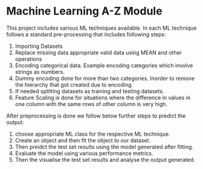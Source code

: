 # Machine Learning A-Z Module
This project includes various ML techniques available.
In each ML technique follows a standard pre-processing that includes following steps:
1. Importing Datasets
2. Replace missing data appropriate valid data using MEAN and other operations
3. Encoding categorical data. Example encoding categories which involve strings as numbers.
4. Dummy encoding done for more than two categories. Inorder to remove the hierarchy that got created due to encoding.
5. If needed splitting datasets as training and testing datasets.
6. Feature Scaling is done for situations where the difference in values in one column with the same rows of other column is very high.

After preprocessing is done we follow below further steps to predict the output:
1. choose appropriate ML class for the respective ML technique.
2. Create an object and then fit the object to our dataset.
3. Then preidct the test set results using the model generated after fitting.
4. Evaluate the model using various performance metrics.
5. Then the visualise the test set results and analyse the output generated.
